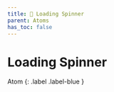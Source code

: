 ```yaml
---
title: 💙 Loading Spinner
parent: Atoms
has_toc: false
---
```


# Loading Spinner
Atom
{: .label .label-blue }

